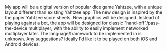 My app will be a digital version of popular dice game Yahtzee, with a unique layout different than existing Yahtzee app.
The new design is inspired by the the paper Yahtzee score sheets. New graphics will be designed. Instead of playing against a bot,
the app will be designed for classic "hand-off"/pass-the-device multiplayer, with the ability to easily implement networked multiplayer later. The language/framework to be implemented in is unknown. Any suggestions? Ideally I'd like it to be played on both iOS and Android devices.